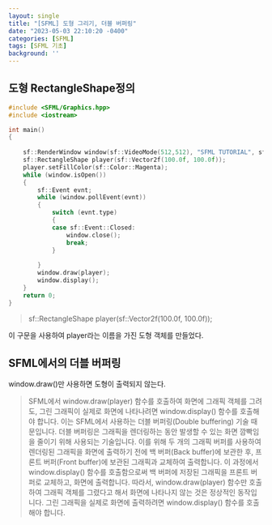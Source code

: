 ```yaml
---
layout: single
title: "[SFML] 도형 그리기, 더블 버퍼링"
date: "2023-05-03 22:10:20 -0400"
categories: [SFML]
tags: [SFML 기초]
background: ''
---
```

## 도형 RectangleShape정의
```c++
#include <SFML/Graphics.hpp>
#include <iostream>

int main()
{
 
    sf::RenderWindow window(sf::VideoMode(512,512), "SFML TUTORIAL", sf::Style::Close | sf::Style::Resize);
    sf::RectangleShape player(sf::Vector2f(100.0f, 100.0f));
    player.setFillColor(sf::Color::Magenta);
    while (window.isOpen())
    {
        sf::Event evnt;
        while (window.pollEvent(evnt))
        {
            switch (evnt.type)
            {
            case sf::Event::Closed:
                window.close();
                break;
            }
      
        }
        window.draw(player);
        window.display();
    }
    return 0;
}   
```
>sf::RectangleShape player(sf::Vector2f(100.0f, 100.0f));
  
    
      

이 구문을 사용하여 player라는 이름을 가진 도형 객체를 만들었다.
  

## SFML에서의 더블 버퍼링

window.draw()만 사용하면 도형이 출력되지 않는다.

>SFML에서 window.draw(player) 함수를 호출하여 화면에 그래픽 객체를 그려도, 그린 그래픽이 실제로 화면에 나타나려면 window.display() 함수를 호출해야 합니다. 이는 SFML에서 사용하는 더블 버퍼링(Double buffering) 기술 때문입니다.
더블 버퍼링은 그래픽을 렌더링하는 동안 발생할 수 있는 화면 깜빡임을 줄이기 위해 사용되는 기술입니다. 이를 위해 두 개의 그래픽 버퍼를 사용하여 렌더링된 그래픽을 화면에 출력하기 전에 백 버퍼(Back buffer)에 보관한 후, 프론트 버퍼(Front buffer)에 보관된 그래픽과 교체하여 출력합니다. 이 과정에서 window.display() 함수를 호출함으로써 백 버퍼에 저장된 그래픽을 프론트 버퍼로 교체하고, 화면에 출력합니다.
따라서, window.draw(player) 함수만 호출하여 그래픽 객체를 그렸다고 해서 화면에 나타나지 않는 것은 정상적인 동작입니다. 그린 그래픽을 실제로 화면에 출력하려면 window.display() 함수를 호출해야 합니다.